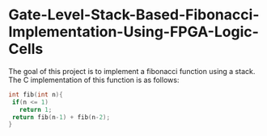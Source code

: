 # Gate-Level-Stack-Based-Fibonacci-Implementation-Using-FPGA-Logic-Cells

The goal of this project is to implement a fibonacci function using a stack. The C implementation of this function is as follows:
 ```C
int fib(int n){
  if(n <= 1) 
    return 1;
  return fib(n-1) + fib(n-2);
}
 ```
